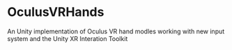# OculusVRHands
An Unity implementation of Oculus VR hand modles working with new input system and the Unity XR Interation Toolkit
